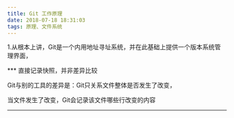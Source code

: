 ```yaml
---
title: Git 工作原理
date: 2018-07-18 18:31:03
tags: 原理、文件系统
---
```


1.从根本上讲，Git是一个内用地址寻址系统，并在此基础上提供一个版本系统管理界面，

*** 直接记录快照，并非差异比较

Git与别的工具的差异是：Git只关系文件整体是否发生了改变，

当文件发生了改变，Git会记录该文件哪些行改变的内容



*** 




